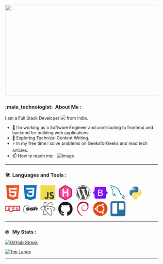 <p align="center"><img src="https://media.giphy.com/media/dWesBcTLavkZuG35MI/giphy.gif" width="600" height="300"  /></p>

### :male_technologist: &nbsp;About Me :

I am a Full Stack Developer <img src="https://media.giphy.com/media/WUlplcMpOCEmTGBtBW/giphy.gif" width="30"> from India.

- 🔭 I’m working as a Software Engineer and contributing to frontend and backend for building web applications.
- 🌱 Exploring Technical Content Writing.
- ⚡ In my free time I solve problems on GeeksforGeeks and read tech articles.
- 📫 How to reach me: &nbsp; ![image](https://img.shields.io/badge/ProtonMail-8B89CC?style=for-the-badge&logo=protonmail&logoColor=white)

---

### 🛠 &nbsp;Languages and Tools :

<p>
<img src="https://github.com/devicons/devicon/blob/master/icons/html5/html5-original.svg" width="50" height="50"/>&nbsp;
<img src="https://github.com/devicons/devicon/blob/master/icons/css3/css3-plain.svg" width="50" height="50"/>&nbsp;
<img src="https://github.com/devicons/devicon/blob/master/icons/javascript/javascript-original.svg" width="50" height="50"/>&nbsp;
<img src="https://github.com/devicons/devicon/blob/master/icons/hugo/hugo-original.svg" width="50" height="50"/>&nbsp;
<img src="https://github.com/devicons/devicon/blob/master/icons/wordpress/wordpress-plain.svg" width="50" height="50"/>&nbsp;
<img src="https://github.com/devicons/devicon/blob/master/icons/bootstrap/bootstrap-original.svg" width="50" height="50"/>&nbsp;
<img src="https://github.com/devicons/devicon/blob/master/icons/mysql/mysql-plain.svg" width="50" height="50"/>&nbsp;
<img src="https://github.com/devicons/devicon/blob/master/icons/python/python-original.svg" width="50" height="50"/>&nbsp;
<img src="https://github.com/devicons/devicon/blob/master/icons/npm/npm-original-wordmark.svg" width="50" height="50"/>&nbsp;
<img src="https://github.com/devicons/devicon/blob/master/icons/ssh/ssh-original-wordmark.svg" width="50" height="50"/>&nbsp;
<img src="https://github.com/devicons/devicon/blob/master/icons/atom/atom-original.svg" width="50" height="50"/>&nbsp;
<img src="https://github.com/devicons/devicon/blob/master/icons/github/github-original.svg" width="50" height="50"/>&nbsp;
<img src="https://github.com/devicons/devicon/blob/master/icons/debian/debian-plain.svg" width="50" height="50"/>&nbsp;
<img src="https://github.com/devicons/devicon/blob/master/icons/ubuntu/ubuntu-plain.svg" width="50" height="50"/>&nbsp;
<img src="https://github.com/devicons/devicon/blob/master/icons/trello/trello-plain.svg" width="50" height="50"/>&nbsp;
</p>

---

### 🔥 &nbsp; My Stats :
[![GitHub Streak](http://github-readme-streak-stats.herokuapp.com?user=luke-herring&theme=dark&background=000000)](https://git.io/streak-stats)

[![Top Langs](https://github-readme-stats.vercel.app/api/top-langs/?username=luke-herring&layout=compact&theme=vision-friendly-dark)](https://github.com/anuraghazra/github-readme-stats)

---
<p align="center"><img src="https://komarev.com/ghpvc/?username=luke-herring&style=flat-square&color=blue" alt=""></p>

